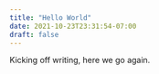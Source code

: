 ```yaml
---
title: "Hello World"
date: 2021-10-23T23:31:54-07:00
draft: false
---
```


Kicking off writing, here we go again.